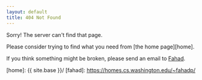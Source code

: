 ```yaml
---
layout: default
title: 404 Not Found
---
```

Sorry! The server can't find that page.

Please consider trying to find what you need from [the home page][home].

If you think something might be broken, please send an email to [Fahad](email:fahadp@cs.washington.edu).

[home]: {{ site.base }}/
[fahad]: https://homes.cs.washington.edu/~fahadp/
